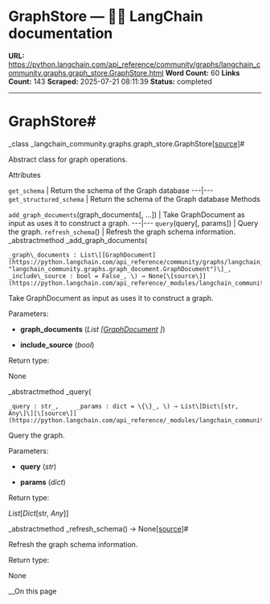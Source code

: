 # GraphStore — 🦜🔗 LangChain  documentation

**URL:** https://python.langchain.com/api_reference/community/graphs/langchain_community.graphs.graph_store.GraphStore.html
**Word Count:** 60
**Links Count:** 143
**Scraped:** 2025-07-21 08:11:39
**Status:** completed

---

# GraphStore\#

_class _langchain\_community.graphs.graph\_store.GraphStore[\[source\]](https://python.langchain.com/api_reference/_modules/langchain_community/graphs/graph_store.html#GraphStore)\#     

Abstract class for graph operations.

Attributes

`get_schema` | Return the schema of the Graph database   ---|---   `get_structured_schema` | Return the schema of the Graph database      Methods

`add_graph_documents`\(graph\_documents\[, ...\]\) | Take GraphDocument as input as uses it to construct a graph.   ---|---   `query`\(query\[, params\]\) | Query the graph.   `refresh_schema`\(\) | Refresh the graph schema information.      _abstractmethod _add\_graph\_documents\(

    _graph\_documents : List\[[GraphDocument](https://python.langchain.com/api_reference/community/graphs/langchain_community.graphs.graph_document.GraphDocument.html#langchain_community.graphs.graph_document.GraphDocument "langchain_community.graphs.graph_document.GraphDocument")\]_,     _include\_source : bool = False_, \) → None[\[source\]](https://python.langchain.com/api_reference/_modules/langchain_community/graphs/graph_store.html#GraphStore.add_graph_documents)\#     

Take GraphDocument as input as uses it to construct a graph.

Parameters:     

  * **graph\_documents** \(_List_ _\[_[_GraphDocument_](https://python.langchain.com/api_reference/community/graphs/langchain_community.graphs.graph_document.GraphDocument.html#langchain_community.graphs.graph_document.GraphDocument "langchain_community.graphs.graph_document.GraphDocument") _\]_\)

  * **include\_source** \(_bool_\)

Return type:     

None

_abstractmethod _query\(

    _query : str_,     _params : dict = \{\}_, \) → List\[Dict\[str, Any\]\][\[source\]](https://python.langchain.com/api_reference/_modules/langchain_community/graphs/graph_store.html#GraphStore.query)\#     

Query the graph.

Parameters:     

  * **query** \(_str_\)

  * **params** \(_dict_\)

Return type:     

_List_\[_Dict_\[str, _Any_\]\]

_abstractmethod _refresh\_schema\(\) → None[\[source\]](https://python.langchain.com/api_reference/_modules/langchain_community/graphs/graph_store.html#GraphStore.refresh_schema)\#     

Refresh the graph schema information.

Return type:     

None

__On this page